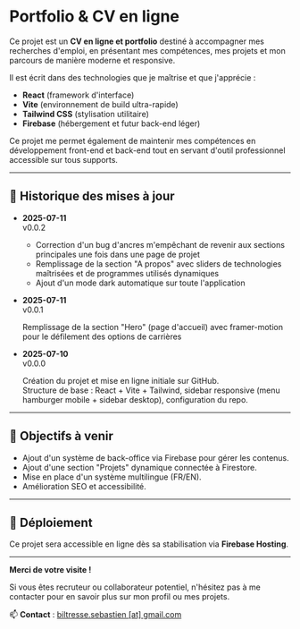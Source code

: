# Portfolio & CV en ligne

Ce projet est un **CV en ligne et portfolio** destiné à accompagner mes recherches d'emploi, en présentant mes compétences, mes projets et mon parcours de manière moderne et responsive.

Il est écrit dans des technologies que je maîtrise et que j'apprécie :
- **React** (framework d'interface)
- **Vite** (environnement de build ultra-rapide)
- **Tailwind CSS** (stylisation utilitaire)
- **Firebase** (hébergement et futur back-end léger)

Ce projet me permet également de maintenir mes compétences en développement front-end et back-end tout en servant d'outil professionnel accessible sur tous supports.

---

## 📜 Historique des mises à jour

- **2025-07-11**  
  v0.0.2
  
  - Correction d'un bug d'ancres m'empêchant de revenir aux sections principales une fois dans une page de projet
  - Remplissage de la section "A propos" avec sliders de technologies maîtrisées et de programmes utilisés dynamiques
  - Ajout d'un mode dark automatique sur toute l'application

- **2025-07-11**  
  v0.0.1
  
  Remplissage de la section "Hero" (page d'accueil) avec framer-motion pour le défilement des options de carrières

- **2025-07-10**  
  v0.0.0

  Création du projet et mise en ligne initiale sur GitHub.  
  Structure de base : React + Vite + Tailwind, sidebar responsive (menu hamburger mobile + sidebar desktop), configuration du repo.

---

## 🚀 Objectifs à venir

- Ajout d'un système de back-office via Firebase pour gérer les contenus.
- Ajout d'une section "Projets" dynamique connectée à Firestore.
- Mise en place d'un système multilingue (FR/EN).
- Amélioration SEO et accessibilité.

---

## 📂 Déploiement

Ce projet sera accessible en ligne dès sa stabilisation via **Firebase Hosting**.

---

**Merci de votre visite !**

Si vous êtes recruteur ou collaborateur potentiel, n'hésitez pas à me contacter pour en savoir plus sur mon profil ou mes projets.

📫 **Contact** : [biltresse.sebastien [at] gmail.com](mailto:biltresse.sebastien@gmail.com)